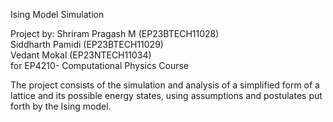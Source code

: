 Ising Model Simulation

Project by:
Shriram Pragash M (EP23BTECH11028)\
Siddharth Pamidi (EP23BTECH11029)\
Vedant Mokal (EP23NTECH11034)\
for EP4210- Computational Physics Course

The project consists of the simulation and analysis of a simplified form of a lattice and its possible energy states, using assumptions and postulates put forth by the Ising model.
